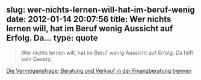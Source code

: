 slug: wer-nichts-lernen-will-hat-im-beruf-wenig
date: 2012-01-14 20:07:56
title: Wer nichts lernen will, hat im Beruf wenig Aussicht auf Erfolg. Da...
type: quote
---

> Wer nichts lernen will, hat im Beruf wenig Aussicht auf Erfolg. Da hilft kein Gesetz.

[Die Vermögensfrage: Beratung und Verkauf in der Finanzberatung trennen](http://www.faz.net/aktuell/finanzen/vermoegensfragen/die-vermoegensfrage-beratung-und-verkauf-in-der-finanzberatung-trennen-11605572.html)
